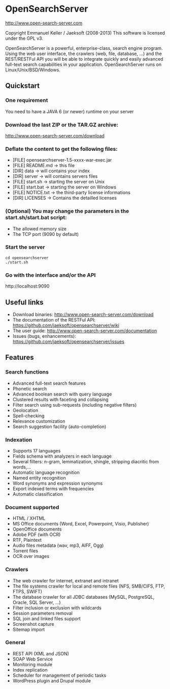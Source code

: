 OpenSearchServer
================
http://www.open-search-server.com

Copyright Emmanuel Keller / Jaeksoft (2008-2013)
This software is licensed under the GPL v3.

OpenSearchServer is a powerful, enterprise-class, search engine program. Using the web user interface, the crawlers (web, file, database, ...) and the REST/RESTFul API you will be able to integrate quickly and easily advanced full-text search capabilities in your application. OpenSearchServer runs on Linux/Unix/BSD/Windows.

Quickstart
----------
### One requirement
You need to have a JAVA 6 (or newer) runtime on your server

### Download the last ZIP or the TAR.GZ archive:
http://www.open-search-server.com/download

### Deflate the content to get the following files:
- [FILE] opensearchserver-1.5-xxxx-war-exec.jar
- [FILE] README.md -> this file
- [DIR] data -> will contains your index
- [DIR] server -> will contains servers files
- [FILE] start.sh -> starting the server on Unix
- [FILE] start.bat -> starting the server on Windows
- [FILE] NOTICE.txt -> the third-party license informations
- [DIR] LICENSES -> Contains the detailled licenses

### (Optional) You may change the parameters in the start.sh/start.bat script:
- The allowed memory size
- The TCP port (9090 by default)

### Start the server
```
cd opensearchserver
./start.sh
```

### Go with the interface and/or the API
http://localhost:9090

Useful links
------------
+ Download binaries: http://www.open-search-server.com/download
+ The documentation of the RESTFul API: https://github.com/jaeksoft/opensearchserver/wiki 
+ The user guide: http://www.open-search-server.com/documentation
+ Issues (bugs, enhancements): https://github.com/jaeksoft/opensearchserver/issues

Features
--------
### Search functions
- Advanced full-text search features
- Phonetic search
- Advanced boolean search with query language
- Clustered results with faceting and collapsing
- Filter search using sub-requests (including negative filters)
- Geolocation
- Spell-checking
- Relevance customization
- Search suggestion facility (auto-completion)

### Indexation
- Supports 17 languages
- Fields schema with analyzers in each language
- Several filters: n-gram, lemmatization, shingle, stripping diacritic from words,…
- Automatic language recognition
- Named entity recognition
- Word synonyms and expression synonyms
- Export indexed terms with frequencies
- Automatic classification

### Document supported
- HTML / XHTML
- MS Office documents (Word, Excel, Powerpoint, Visio, Publisher)
- OpenOffice documents
- Adobe PDF (with OCR)
- RTF, Plaintext
- Audio files metadata (wav, mp3, AIFF, Ogg)
- Torrent files
- OCR over images

### Crawlers
- The web crawler for internet, extranet and intranet
- The file systems crawler for local and remote files (NFS, SMB/CIFS, FTP, FTPS, SWIFT)
- The database crawler for all JDBC databases (MySQL, PostgreSQL, Oracle, SQL Server, …)
- Filter inclusion or exclusion with wildcards
- Session parameters removal
- SQL join and linked files support
- Screenshot capture
- Sitemap import

### General
- REST API (XML and JSON)
- SOAP Web Service
- Monitoring module
- Index replication
- Scheduler for management of periodic tasks
- WordPress plugin and Drupal module